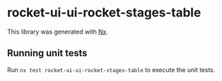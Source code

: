 # rocket-ui-ui-rocket-stages-table

This library was generated with [Nx](https://nx.dev).

## Running unit tests

Run `nx test rocket-ui-ui-rocket-stages-table` to execute the unit tests.
